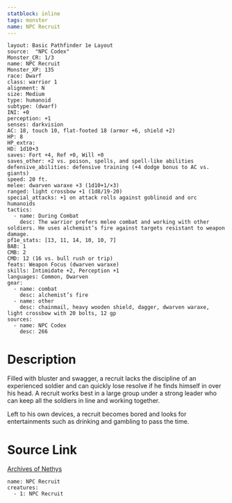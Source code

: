 ```yaml
---
statblock: inline
tags: monster
name: NPC Recruit
---
```

```statblock
layout: Basic Pathfinder 1e Layout
source:  "NPC Codex"
Monster_CR: 1/3
name: NPC Recruit
Monster_XP: 135
race: Dwarf
class: warrior 1
alignment: N
size: Medium
type: humanoid
subtype: (dwarf)
INI: +0
perception: +1
senses: darkvision
AC: 18, touch 10, flat-footed 18 (armor +6, shield +2)
HP: 8
HP_extra: 
HD: 1d10+3
saves: Fort +4, Ref +0, Will +0
saves_other: +2 vs. poison, spells, and spell-like abilities
defensive_abilities: defensive training (+4 dodge bonus to AC vs. giants)
speed: 20 ft.
melee: dwarven waraxe +3 (1d10+1/×3)
ranged: light crossbow +1 (1d8/19-20)
special_attacks: +1 on attack rolls against goblinoid and orc humanoids
tactics:
  - name: During Combat
    desc: The warrior prefers melee combat and working with other soldiers. He uses alchemist’s fire against targets resistant to weapon damage.
pf1e_stats: [13, 11, 14, 10, 10, 7]
BAB: 1
CMB: 2
CMD: 12 (16 vs. bull rush or trip)
feats: Weapon Focus (dwarven waraxe)
skills: Intimidate +2, Perception +1
languages: Common, Dwarven
gear:
  - name: combat
    desc: alchemist’s fire
  - name: other
    desc: chainmail, heavy wooden shield, dagger, dwarven waraxe, light crossbow with 20 bolts, 12 gp
sources:
  - name: NPC Codex
    desc: 266
```
# Description
Filled with bluster and swagger, a recruit lacks the discipline of an experienced soldier and can quickly lose resolve if he finds himself in over his head. A recruit works best in a large group under a strong leader who can keep all the soldiers in line and working together.

Left to his own devices, a recruit becomes bored and looks for entertainments such as drinking and gambling to pass the time.
# Source Link
[Archives of Nethys](https://aonprd.com/NPCDisplay.aspx?ItemName=Recruit)
```encounter-table
name: NPC Recruit
creatures:
  - 1: NPC Recruit
```
